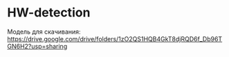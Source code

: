 # HW-detection
Модель для скачивания:
https://drive.google.com/drive/folders/1zO2QS1HQB4GkT8djRQD6f_Db96TGN6H2?usp=sharing

